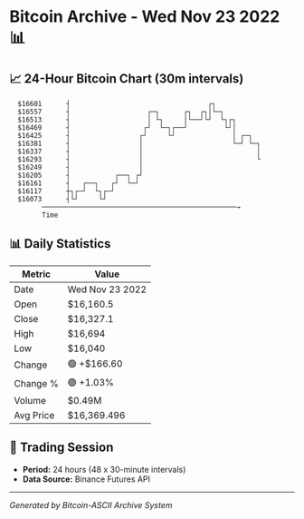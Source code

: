 # Bitcoin Archive - Wed Nov 23 2022 📊

## 📈 24-Hour Bitcoin Chart (30m intervals)

```
  $16601      ┤                                  ┌┐            
  $16557      ┤                   ┌─┐      ┌┐  ┌┐│└─┐          
  $16513      ┤                   │ └┐     │└──┘└┘  └┐┌┐       
  $16469      ┤                  ┌┘  └─┐┌──┘         └┘│       
  $16425      ┤                 ┌┘     └┘              │ ┌─┐   
  $16381      ┤                 │                      └─┘ └─┐ 
  $16337      ┤                 │                            │ 
  $16293      ┤                 │                            └ 
  $16249      ┤                 │                              
  $16205      ┤           ┌──┐ ┌┘                              
  $16161      ┤   ┌──┐   ┌┘  └─┘                               
  $16117      ┼┐┌─┘  └┐┌─┘                                     
  $16073      ┤└┘     └┘                                       
        ────────────────────────────────────────────────→
        Time
```

## 📊 Daily Statistics

| Metric | Value |
|--------|-------|
| Date | Wed Nov 23 2022 |
| Open | $16,160.5 |
| Close | $16,327.1 |
| High | $16,694 |
| Low | $16,040 |
| Change | 🟢 +$166.60 |
| Change % | 🟢 +1.03% |
| Volume | $0.49M |
| Avg Price | $16,369.496 |

## 📅 Trading Session

- **Period:** 24 hours (48 x 30-minute intervals)
- **Data Source:** Binance Futures API

---
*Generated by Bitcoin-ASCII Archive System*
